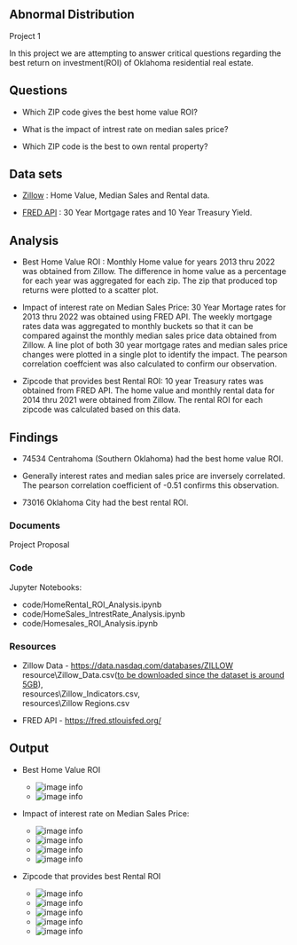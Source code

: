 ## Abnormal Distribution

Project 1

In this project we are attempting to answer critical questions regarding the best return on investment(ROI) of Oklahoma residential real estate.

## Questions

* Which ZIP code gives the best home value ROI?

* What is the impact of intrest rate on median sales price?

* Which ZIP code is the best to own rental property? 

## Data sets 

* [Zillow](https://data.nasdaq.com/databases/ZILLOW) : Home Value, Median Sales and Rental data.
  
* [FRED API](https://fred.stlouisfed.org/) : 30 Year Mortgage rates and 10 Year Treasury Yield.

## Analysis
* Best Home Value ROI : Monthly Home value for years 2013 thru 2022 was obtained from Zillow. The difference in home value as a percentage for each year was aggregated for each zip. The zip that produced top returns were plotted to a scatter plot.

* Impact of interest rate on Median Sales Price: 30 Year Mortage rates for 2013 thru 2022 was obtained using FRED API. The weekly mortgage rates data was aggregated to monthly buckets so that it can be compared against the monthly median sales price data obtained from Zillow. A line plot of both 30 year mortgage rates and median sales price changes were plotted in a single plot to identify the impact. The pearson correlation coeffcient was also calculated to confirm our observation. 

* Zipcode that provides best Rental ROI: 10 year Treasury rates was obtained from FRED API. The home value and monthly rental data for 2014 thru 2021 were obtained from Zillow. The rental ROI for each zipcode was calculated based on this data.

## Findings

* 74534 Centrahoma (Southern Oklahoma) had the best home value ROI.

* Generally interest rates and median sales price are inversely correlated. The pearson correlation coefficient of -0.51 confirms this observation.

* 73016 Oklahoma City had the best rental ROI.
  
### Documents

Project Proposal 

### Code

Jupyter Notebooks: 
* code/HomeRental_ROI_Analysis.ipynb 
* code/HomeSales_IntrestRate_Analysis.ipynb 
* code/Homesales_ROI_Analysis.ipynb

### Resources

* Zillow Data - https://data.nasdaq.com/databases/ZILLOW \
  resource\Zillow_Data.csv(<ins>to be downloaded since the dataset is around 5GB</ins>),\
  resources\Zillow_Indicators.csv,\
  resources\Zillow Regions.csv

* FRED API - https://fred.stlouisfed.org/

## Output

* Best Home Value ROI
  * ![image info](./output/average_home_value_change_by_year.png)
  * ![image info](./output/most_profitable_yoy_zips.png)

* Impact of interest rate on Median Sales Price: 
  * ![image info](./output/interest_rate_change_median_sales_price.png)
  * ![image info](./output/change_in_median_sales_price_major_cities.png)
  * ![image info](./output/least_profitable_metros_yoy.png)
  * ![image info](./output/most_profitable_metros_yoy.png)

* Zipcode that provides best Rental ROI
  * ![image info](./output/10-year-treasury-market-yield.png)
  * ![image info](./output/homerental_roi_highest_rental_roi.png)
  * ![image info](./output/homerental_roi_highest_rental_roi-1.png)
  * ![image info](./output/homerental_roi_lowest_rental_roi.png)
  * ![image info](./output/homerental_roi_lowest_rental_roi-1.png)
  
  



